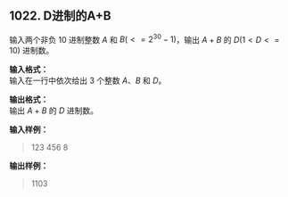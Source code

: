 ﻿## 1022. D进制的A+B

输入两个非负 10 进制整数 $A$ 和 $B(<=2^{30}-1)$，输出 $A+B$ 的 $D(1<D<=10)$ 进制数。

**输入格式：**  
输入在一行中依次给出 3 个整数 $A$、$B$ 和 $D$。

**输出格式：**  
输出 $A+B$ 的 $D$ 进制数。

**输入样例：**
>123 456 8

**输出样例：**
>1103